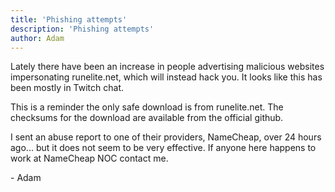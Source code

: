 ```yaml
---
title: 'Phishing attempts'
description: 'Phishing attempts'
author: Adam
---
```


Lately there have been an increase in people advertising malicious websites
impersonating runelite.net, which will instead hack you. It looks like this has
been mostly in Twitch chat.

This is a reminder the only safe download is from runelite.net. The checksums
for the download are available from the official github.

I sent an abuse report to one of their providers, NameCheap, over 24 hours
ago... but it does not seem to be very effective. If anyone here happens to work
at NameCheap NOC contact me.

\- Adam
